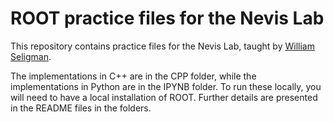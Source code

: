 # ROOT practice files for the Nevis Lab

This repository contains practice files for the Nevis Lab, taught by [William Seligman](https://www.nevis.columbia.edu/~seligman/). 

The implementations in C++ are in the CPP folder, while the implementations in Python are in the IPYNB folder. To run these locally, you will need to have a local installation of ROOT. Further details are presented in the README files in the folders.